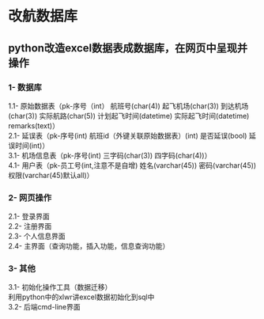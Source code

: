 # 改航数据库
## python改造excel数据表成数据库，在网页中呈现并操作

### 1- 数据库  
  1.1- 原始数据表（pk-序号（int） 航班号(char(4)) 起飞机场(char(3)) 到达机场(char(3)) 实际航路(char(5)) 计划起飞时间(datetime) 实际起飞时间(datetime) remarks(text)）  
  2.1- 延误表（pk-序号(int) 航班id（外键关联原始数据表）(int) 是否延误(bool) 延误时间(int)）  
  3.1- 机场信息表（pk-序号(int) 三字码(char(3)) 四字码(char(4))）  
  4.1- 用户表（pk-员工号(int,注意不是自增) 姓名(varchar(45)) 密码(varchar(45)) 权限(varchar(45)默认all)）  

### 2- 网页操作  
  2.1- 登录界面  
  2.2- 注册界面  
  2.3- 个人信息界面  
  2.4- 主界面（查询功能，插入功能，信息查询功能）  

### 3- 其他  
  3.1- 初始化操作工具（数据迁移）  
       利用python中的xlwr讲excel数据初始化到sql中  
  3.2- 后端cmd-line界面  
